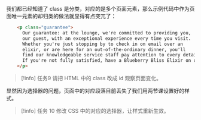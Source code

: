 我们都已经知道了 class 是分类，对应的是多个页面元素，那么示例代码中作为页面唯一元素的却归类的做法就显得有点突兀了：

```html
    <p class="guarantee">
      Our guarantee: at the lounge, we're committed to providing you, 
      our guest, with an exceptional experience every time you visit. 
      Whether you're just stopping by to check in on email over an 
      elixir, or are here for an out-of-the-ordinary dinner, you'll 
      find our knowledgeable service staff pay attention to every detail. 
      If you're not fully satisfied, have a Blueberry Bliss Elixir on us.
    </p>
```

>[!info] 任务9
> 请把 HTML 中的 class 改成 id 观察页面变化。

显然因为选择器的问题，页面中的对应段落目前丢失了我们用两节课设置好的样式。

>[!info] 任务 10
> 修改 CSS 中的对应的选择器，让样式重新生效。